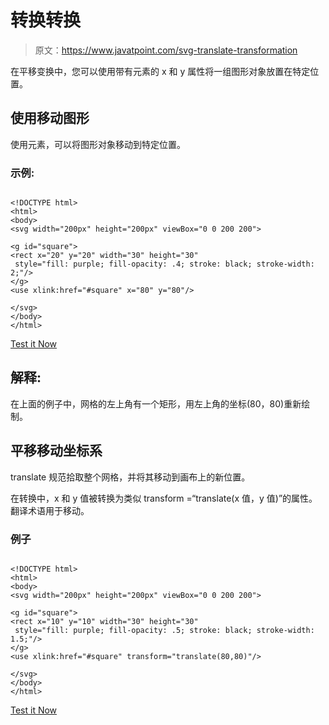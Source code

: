 # 转换转换

> 原文：<https://www.javatpoint.com/svg-translate-transformation>

在平移变换中，您可以使用带有<use>元素的 x 和 y 属性将一组图形对象放置在特定位置。</use>

## 使用移动图形

使用<use>元素，可以将图形对象移动到特定位置。</use>

### 示例:

```

<!DOCTYPE html>
<html>
<body>
<svg width="200px" height="200px" viewBox="0 0 200 200">

<g id="square">
<rect x="20" y="20" width="30" height="30"
 style="fill: purple; fill-opacity: .4; stroke: black; stroke-width: 2;"/>
</g>
<use xlink:href="#square" x="80" y="80"/>

</svg>
</body>
</html>

```

[Test it Now](https://www.javatpoint.com/oprweb/test.jsp?filename=svgtranslatetransformation)

## 解释:

在上面的例子中，网格的左上角有一个矩形，用左上角的坐标(80，80)重新绘制。

## 平移移动坐标系

translate 规范拾取整个网格，并将其移动到画布上的新位置。

在转换中，x 和 y 值被转换为类似 transform =“translate(x 值，y 值)”的属性。翻译术语用于移动。

### 例子

```

<!DOCTYPE html>
<html>
<body>
<svg width="200px" height="200px" viewBox="0 0 200 200">

<g id="square">
<rect x="10" y="10" width="30" height="30" 
 style="fill: purple; fill-opacity: .5; stroke: black; stroke-width: 1.5;"/>
</g>
<use xlink:href="#square" transform="translate(80,80)"/>

</svg>
</body>
</html>

```

[Test it Now](https://www.javatpoint.com/oprweb/test.jsp?filename=svgtranslatetransformation1)